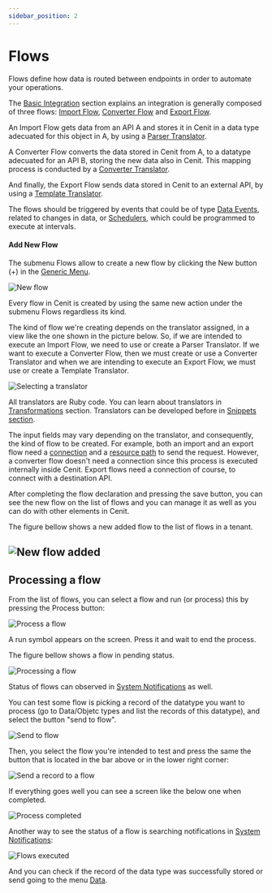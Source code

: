 ```yaml
---
sidebar_position: 2
---
```


# Flows

Flows define how data is routed between endpoints in order to automate your operations. 

The [Basic Integration](basic_integration.md) section explains an integration is generally composed of three flows: [Import Flow](workflows/import_flows.md),  [Converter Flow](workflows/converter_flows.md) and  [Export Flow](workflows/export_flows.md). 

An Import Flow gets data from an API A and stores it in Cenit in a data type adecuated for this object in A, by using a [Parser Translator](transformations/parsers.md). 

A Converter Flow  converts the data stored in Cenit from A, to a datatype adecuated for an API B,  storing the new data also in Cenit. This  mapping process is conducted by a [Converter Translator](transformations/converters.md).

And finally, the Export Flow sends data stored in Cenit to an external API, by using a [Template Translator](transformations/templates.md). 

The flows should be triggered by events that could be of type [Data Events](workflows/data_events.md), related to changes in data, or [Schedulers](workflows/schedulers.md), which could be programmed to execute at intervals.

#### Add New Flow

The submenu Flows allow to create a new flow by clicking the New button (+) in the [Generic Menu](generic/generic_menu_options_.md).

![New flow](https://user-images.githubusercontent.com/99367633/161121860-f59b0519-7f10-4ae1-8340-e65ded28a2c1.png)

Every flow in Cenit is created by using the same new action under the submenu Flows regardless its kind. 

The kind of flow we're creating depends on the translator assigned, in a view like the one shown in the picture below. So, if we are intended to execute an Import Flow, we need to use or create a Parser Translator. If we want to execute a Converter Flow, then we must create or use a Converter Translator and when we are intending to execute an Export Flow, we must use or create a Template Translator.

![Selecting a translator](https://user-images.githubusercontent.com/99367633/161095063-1668949c-7750-48b1-b77c-04f5ad17ba8c.png)

All translators are Ruby code. You can learn about translators in [Transformations](transformations/transformations.md) section. Translators can be developed before in [Snippets section](compute/snippets.md).

The input fields may vary depending on the translator, and consequently, the kind of flow to be created. For example, both an import and an export flow need a [connection](gateway/connection.md) and a [resource path](gateway/resource_paths.md) to send the request. However, a converter flow doesn't need a connection since this process is executed internally inside Cenit. Export flows need a connection of course, to connect with a destination API. 

After completing the flow declaration and pressing the save button, you can see the new flow on the list of flows and you can manage it as well as you can do with other elements in Cenit.

The figure bellow shows a new added flow to the list of flows in a tenant. 

## ![New flow added](https://user-images.githubusercontent.com/99367633/161105195-191ade85-09a3-40a2-8510-447501c058cb.png)

## Processing a flow

From the list of flows, you can select a flow and run (or process) this by pressing the Process button:

![Process a flow](https://user-images.githubusercontent.com/99367633/161106351-98b8d114-0b67-4fe6-b154-b2eea984352e.png)

A run symbol appears on the screen. Press it and wait to end the process.

The figure bellow shows a flow in pending status.

![Processing a flow](https://user-images.githubusercontent.com/99367633/161106867-ccd5d7bb-726a-4ef7-8b51-9284456f29d2.png)

Status of flows can observed in [System Notifications](monitors/system_notifications.md) as well.

You can test some flow is picking a record of the datatype you want to process (go to Data/Objetc types and list the records of this datatype), and select the button "send to flow". 

![Send to flow](https://user-images.githubusercontent.com/99367633/161110529-1f2f106b-cd2c-4bf0-9e5d-0d4e58b57328.png)

Then, you select the flow you're intended to test and press the same the button that is located in the bar above or in the lower right corner:

![Send a record to a flow](https://user-images.githubusercontent.com/99367633/161111135-7da2c517-effb-4218-a8d2-765448f55cb6.png)

If everything goes well you can see a screen like the below one when completed.

![Process completed](https://user-images.githubusercontent.com/99367633/161118677-9c686571-75e4-485e-b8c4-41fdba7b8b60.png)

Another way to see the status of a flow is searching notifications in [System Notifications](monitors/system_notifications.md):

![Flows executed](https://user-images.githubusercontent.com/99367633/161116995-c9f4eb16-487f-43d0-b87e-b1514772139f.png)

And you can check if the record of the data type was successfully stored or send going to the menu [Data](data/data.md).
